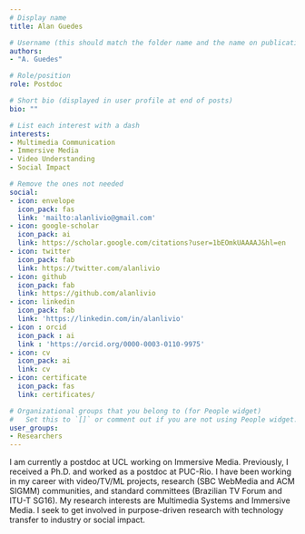 ```yaml
---
# Display name
title: Alan Guedes

# Username (this should match the folder name and the name on publications)
authors:
- "A. Guedes"

# Role/position
role: Postdoc

# Short bio (displayed in user profile at end of posts)
bio: ""

# List each interest with a dash
interests:
- Multimedia Communication
- Immersive Media
- Video Understanding
- Social Impact

# Remove the ones not needed
social:
- icon: envelope
  icon_pack: fas
  link: 'mailto:alanlivio@gmail.com'
- icon: google-scholar
  icon_pack: ai
  link: https://scholar.google.com/citations?user=1bEOmkUAAAAJ&hl=en
- icon: twitter
  icon_pack: fab
  link: https://twitter.com/alanlivio
- icon: github
  icon_pack: fab
  link: https://github.com/alanlivio
- icon: linkedin
  icon_pack: fab
  link: 'https://linkedin.com/in/alanlivio'
- icon : orcid
  icon_pack : ai
  link : 'https://orcid.org/0000-0003-0110-9975'
- icon: cv
  icon_pack: ai
  link: cv
- icon: certificate
  icon_pack: fas
  link: certificates/

# Organizational groups that you belong to (for People widget)
#   Set this to `[]` or comment out if you are not using People widget.
user_groups:
- Researchers
---
```


I am currently a postdoc at UCL working on Immersive Media. Previously, I received a Ph.D. and worked as a postdoc at PUC-Rio. I have been working in my career with video/TV/ML projects, research (SBC WebMedia and ACM SIGMM) communities, and standard committees (Brazilian TV Forum and ITU-T SG16). My research interests are Multimedia Systems and Immersive Media. I seek to get involved in purpose-driven research with technology transfer to industry or social impact.
